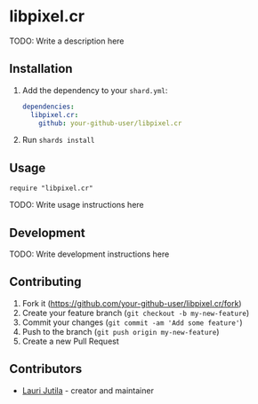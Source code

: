 # libpixel.cr

TODO: Write a description here

## Installation

1. Add the dependency to your `shard.yml`:

   ```yaml
   dependencies:
     libpixel.cr:
       github: your-github-user/libpixel.cr
   ```

2. Run `shards install`

## Usage

```crystal
require "libpixel.cr"
```

TODO: Write usage instructions here

## Development

TODO: Write development instructions here

## Contributing

1. Fork it (<https://github.com/your-github-user/libpixel.cr/fork>)
2. Create your feature branch (`git checkout -b my-new-feature`)
3. Commit your changes (`git commit -am 'Add some feature'`)
4. Push to the branch (`git push origin my-new-feature`)
5. Create a new Pull Request

## Contributors

- [Lauri Jutila](https://github.com/your-github-user) - creator and maintainer
